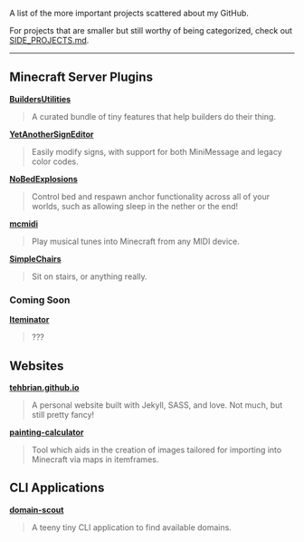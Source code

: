 A list of the more important projects scattered about my GitHub.

For projects that are smaller but still worthy of being categorized, check out [SIDE_PROJECTS.md](SIDE_PROJECTS.md).

---

## Minecraft Server Plugins

[**BuildersUtilities**][bu]

> A curated bundle of tiny features that help builders do their thing.

[**YetAnotherSignEditor**][yase]

> Easily modify signs, with support for both MiniMessage and legacy color codes.

[**NoBedExplosions**][nbe]

> Control bed and respawn anchor functionality across all of your worlds, such as allowing sleep in the nether or the end!

[**mcmidi**][mcmidi]

> Play musical tunes into Minecraft from any MIDI device.

[**SimpleChairs**][sc]

> Sit on stairs, or anything really.

[bu]: https://github.com/TehBrian/BuildersUtilities
[yase]: https://github.com/TehBrian/YetAnotherSignEditor
[nbe]: https://github.com/TehBrian/NoBedExplosions
[mcmidi]: https://github.com/mcmidi-uwu
[sc]: https://github.com/TehBrian/SimpleChairs

### Coming Soon

[**Iteminator**][iteminator]

> ???

[iteminator]: https://github.com/TehBrian/Iteminator

## Websites

[**tehbrian.github.io**][tehbrian]

> A personal website built with Jekyll, SASS, and love. Not much, but still pretty fancy!

[**painting-calculator**][pc]

> Tool which aids in the creation of images tailored for importing into Minecraft via maps in itemframes.

[tehbrian]: https://github.com/TehBrian/tehbrian.github.io
[pc]: https://github.com/TehBrian/painting-calculator

## CLI Applications

[**domain-scout**][ds]

> A teeny tiny CLI application to find available domains.

[ds]: https://github.com/TehBrian/domain-scout
